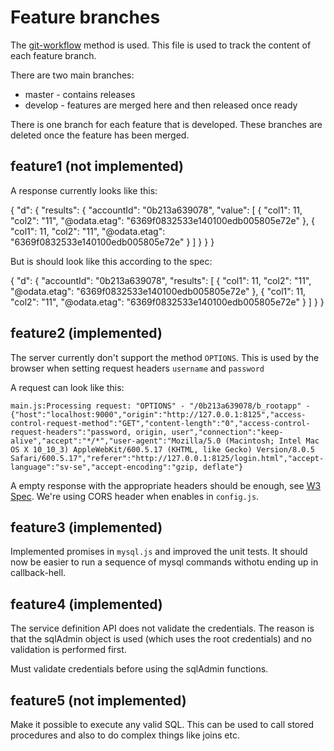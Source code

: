 Feature branches
================

The [git-workflow](http://colmsjo.com/Git-Workflow/) method is used.
This file is used to track the content of each feature branch.

There are two main branches:

 * master - contains releases
 * develop - features are merged here and then released once ready

There is one branch for each feature that is developed. These
branches are deleted once the feature has been merged.


feature1 (not implemented)
-------------------------

A response currently looks like this:

{
  "d": {
    "results": {
      "accountId": "0b213a639078",
      "value": [
        {
          "col1": 11,
          "col2": "11",
          "@odata.etag": "6369f0832533e140100edb005805e72e"
        },
        {
          "col1": 11,
          "col2": "11",
          "@odata.etag": "6369f0832533e140100edb005805e72e"
        }
      ]
    }
  }
}

But is should look like this according to the spec:

{
  "d": {
    "accountId": "0b213a639078",
    "results": [
      {
        "col1": 11,
        "col2": "11",
        "@odata.etag": "6369f0832533e140100edb005805e72e"
      },
      {
        "col1": 11,
        "col2": "11",
        "@odata.etag": "6369f0832533e140100edb005805e72e"
      }
    ]
  }
}


feature2 (implemented)
---------------------

The server currently don't support the method `OPTIONS`. This is used by the
browser when setting request headers `username` and `password`

A request can look like this:

```
main.js:Processing request: "OPTIONS" - "/0b213a639078/b_rootapp" - {"host":"localhost:9000","origin":"http://127.0.0.1:8125","access-control-request-method":"GET","content-length":"0","access-control-request-headers":"password, origin, user","connection":"keep-alive","accept":"*/*","user-agent":"Mozilla/5.0 (Macintosh; Intel Mac OS X 10_10_3) AppleWebKit/600.5.17 (KHTML, like Gecko) Version/8.0.5 Safari/600.5.17","referer":"http://127.0.0.1:8125/login.html","accept-language":"sv-se","accept-encoding":"gzip, deflate"}
```

A empty response with the appropriate headers should be enough, see
[W3 Spec](http://www.w3.org/Protocols/rfc2616/rfc2616-sec9.html). We're using
CORS header when enables in `config.js`.


feature3 (implemented)
--------------------- 

Implemented promises in `mysql.js` and improved the unit tests. It should now
be easier to run a sequence of mysql commands withotu ending up in
callback-hell.


feature4 (implemented)
---------------------

The service definition API does not validate the credentials. The reason is
that the sqlAdmin object is used (which uses the root credentials) and no
validation is performed first.

Must validate credentials before using the sqlAdmin functions.


feature5 (not implemented)
--------------------------

Make it possible to execute any valid SQL. This can be used to call
stored procedures and also to do complex things like joins etc.


